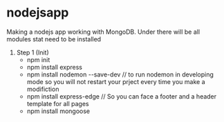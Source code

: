 # nodejsapp
Making a nodejs app working with MongoDB. Under there will be all modules stat need to be installed
1. Step 1 (Init)
	- npm init
	- npm install express
	- npm install nodemon --save-dev  // to run nodemon in developing mode so you will not restart your prject every time you make a modifiction
	- npm install express-edge  // So you can face a footer and a header template for all pages
	- npm install mongoose
